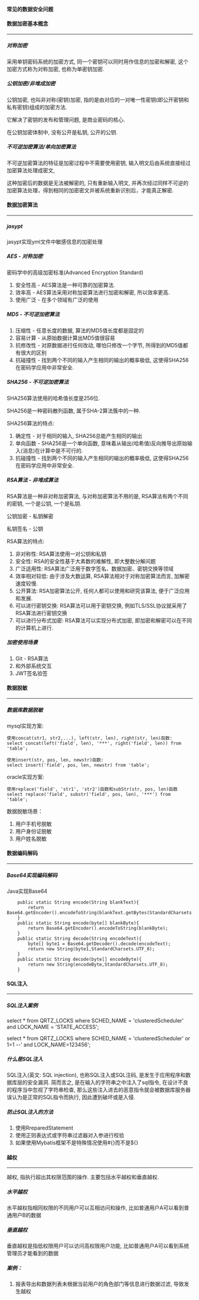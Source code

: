 #### 常见的数据安全问题

#### 数据加密基本概念

---

##### 对称加密

采用单钥密码系统的加密方式, 同一个密钥可以同时用作信息的加密和解密, 这个加密方式称为对称加密, 也称为单密钥加密.

##### 公钥加密/非堆成加密

公钥加密, 也叫非对称(密钥)加密, 指的是由对应的一对唯一性密钥(即公开密钥和私有密钥)组成的加密方法.

它解决了密钥的发布和管理问题, 是商业密码的核心.

在公钥加密体制中, 没有公开是私钥, 公开的公钥.

##### 不可逆加密算法/单向加密算法

不可逆加密算法的特征是加密过程中不需要使用密钥, 输入明文后由系统直接经过加密算法处理成密文, 

这种加密后的数据是无法被解密的, 只有重新输入明文, 并再次经过同样不可逆的加密算法处理，得到相同的加密密文并被系统重新识别后，才能真正解密.

#### 数据加密算法

---

##### jasypt

jasypt实现yml文件中敏感信息的加密处理

##### AES - 对称加密

密码学中的高级加密标准(Advanced Encryption Standard)

1. 安全性高 - AES算法是一种可靠的加密算法.
2. 效率高 - AES算法采用对称加密算法进行加密和解密, 所以效率更高.
3. 使用广泛 - 在多个领域有广泛的使用

##### MD5 - 不可逆加密算法

1. 压缩性 - 任意长度的数据, 算法的MD5值长度都是固定的
2. 容易计算 - 从原始数据计算出MD5值很容易
3. 抗修改性 - 对原数据进行任何改动, 哪怕只修改一个字节, 所得到的MD5值都有很大的区别
4. 抗碰撞性 - 找到两个不同的输入产生相同的输出的概率极低, 这使得SHA256在密码学应用中非常安全.

##### SHA256 - 不可逆加密算法

SHA256算法使用的哈希值长度是256位.

SHA256是一种密码散列函数, 属于SHA-2算法簇中的一种.

SHA256算法的特点:

1. 确定性 - 对于相同的输入, SHA256总能产生相同的输出
2. 单向函数 - SHA256是一个单向函数, 意味着从输出(哈希值)反向推导出原始输入(消息)在计算中是不可行的.
3. 抗碰撞性 - 找到两个不同的输入产生相同的输出的概率极低, 这使得SHA256在密码学应用中非常安全.

##### RSA算法 - 非堆成算法

RSA算法是一种非对称加密算法, 与对称加密算法不用的是, RSA算法有两个不同的密钥, 一个是公钥, 一个是私钥.

公钥加密 - 私钥解密

私钥签名 - 公钥

RSA算法的特点:

1. 非对称性: RSA算法使用一对公钥和私钥
2. 安全性: RSA的安全性基于大素数的难解性, 即大整数分解问题
3. 广泛适用性: RSA算法广泛用于数字签名、数据加密、密钥交换等领域
4. 效率相对较低: 由于涉及大数运算, RSA算法相对于对称加密算法而言, 加解密速度较慢.
5. 公开算法: RSA加密算法公开, 任何人都可以使用和研究该算法, 便于广泛应用和发展.
6. 可以进行密钥交换: RSA算法可以用于密钥交换, 例如TLS/SSL协议就采用了RSA算法进行密钥交换
7. 可以进行分布式加密: RSA算法可以实现分布式加密, 即加密和解密可以在不同的计算机上进行.

##### 加密使用场景

1. Git - RSA算法
2. 和外部系统交互
3. JWT签名验签

#### 数据脱敏

---

##### 数据库数据脱敏

mysql实现方案:

```
使用concat(str1, str2,...), left(str, len), right(str, len)函数:
select concat(left('field', len), '***', right('field', len)) from 'table';

使用insert(str, pos, len, newstr)函数:
select insert('field', pos, len, newstr) from 'table';
```

oracle实现方案:

```
使用replace('field', 'str1', 'str2')函数和subStr(str, pos, len)函数
select replace('field', substr('field', pos, len), '***') from 'table';
```

数据脱敏场景：

1. 用户手机号脱敏
2. 用户身份证脱敏
3. 用户姓名脱敏

#### 数据编码解码

---

##### Base64实现编码解码

Java实现Base64

```
    public static String encode(String blankText){
        return  Base64.getEncoder().encodeToString(blankText.getBytes(StandardCharsets.UTF_8));
    }
    public static String encode(byte[] blankByte){
        return Base64.getEncoder().encodeToString(blankByte);
    }
    public static String decode(String encodeText){
        byte[] byte1 = Base64.getDecoder().decode(encodeText);
        return new String(byte1,StandardCharsets.UTF_8);
    }
    public static String decode(byte[] encodeByte){
        return new String(encodeByte,StandardCharsets.UTF_8);
    }
```

#### SQL注入

---

##### SQL注入案例

select * from QRTZ_LOCKS where SCHED_NAME = 'clusteredScheduler' and LOCK_NAME = 'STATE_ACCESS';

select * from QRTZ_LOCKS where SCHED_NAME = 'clusteredScheduler' or 1=1 --'  and LOCK_NAME=123456';

##### 什么是SQL注入

SQL注入(英文: SQL injection), 也称SQL注入或SQL注码, 是发生于应用程序和数据库层的安全漏洞. 简而言之, 是在输入的字符串之中注入了sql指令, 在设计不良的程序当中忽视了字符串检查, 那么这些注入进去的恶意指令就会被数据库服务器误认为是正常的SQL指令而执行, 因此遭到破坏或是入侵.

##### 防止SQL注入的方法

1. 使用RreparedStatement
2. 使用正则表达式或字符串过滤器对入参进行校验
3. 如果使用Mybatis框架不是特殊情况使用#{}而不是${}

#### 越权

---

越权, 指执行超出其权限范围的操作. 主要包括水平越权和垂直越权.

##### 水平越权

水平越权指相同权限的不同用户可以互相访问和操作, 比如普通用户A可以看到普通用户B的数据

##### 垂直越权

垂直越权是指低权限用户可以访问高权限用户功能, 比如普通用户A可以看到系统管理员才能看到的数据

##### 案例：

1. 报表导出和数据列表未根据当前用户的角色部门等信息进行数据过滤, 导致发生越权

















